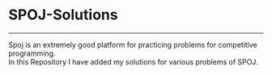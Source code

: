 # SPOJ-Solutions
<hr>
Spoj is an extremely good platform for practicing problems for competitive programming.<br>
In this Repository I have added my solutions for various problems of SPOJ.
